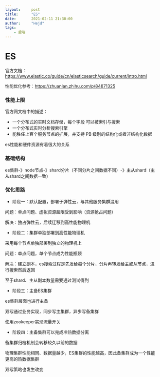 ```yaml
---
layout:     post
title:      "ES"
date:       2021-02-11 21:30:00
author:     "Hejd"
tags:
    - 后端
---
```

# ES

官方文档：https://www.elastic.co/guide/cn/elasticsearch/guide/current/intro.html

性能优化参考：https://zhuanlan.zhihu.com/p/84871325



### 性能上限

官方网文档中的描述：

- 一个分布式的实时文档存储，每个字段 可以被索引与搜索
- 一个分布式实时分析搜索引擎
- 能胜任上百个服务节点的扩展，并支持 PB 级别的结构化或者非结构化数据

es性能和硬件资源有着很大的关系



### 基础结构

es集群-》node节点-》shard分片（不同分片之间数据不同）-》主从shard（主从shard之间数据一致）



### 优化思路

* 阶段一：默认配置，部署于弹性云，与其他服务集群混用

问题：单点问题、虚拟资源超限受到影响（资源抢占问题）

解决：独占弹性云，后续迁移到高性能物理机



* 阶段二：集群单独部署到高性能物理机

采用每个节点单独部署到独立的物理机上

问题：单点问题，单个节点成为性能瓶颈

解决：建立副本，es搜索过程是先发给每个分片，分片再转发给主或从节点，进行搜索然后返回

至于shard、主从副本数量需要通过测试得到



* 阶段三：主备ES集群

es集群层面也进行主备

双写通过业务实现，同步写主集群，异步写备集群

使用zookeeper实现流量开关



* 阶段四：主备集群可以完成冷热数据分离

备集群归档机制会转移较久以前的数据

物理集群性能相同、数据量越少，ES集群的性能越高，因此备集群成为一个性能更高的热数据集群

双写策略也发生改变

